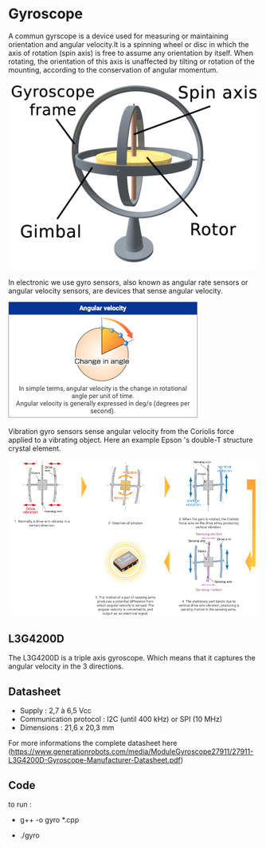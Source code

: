 # Gyroscope

A commun gyrscope is a device used for measuring or maintaining orientation and angular velocity.It is a spinning wheel or disc in which the axis of rotation (spin axis) is free to assume any orientation by itself. When rotating, the orientation of this axis is unaffected by tilting or rotation of the mounting, according to the conservation of angular momentum. </br>

![picture alt](3D_Gyroscope.png)

In electronic we use gyro sensors, also known as angular rate sensors or angular velocity sensors, are devices that sense angular velocity.

![picture alt](gyro.png)

Vibration gyro sensors sense angular velocity from the Coriolis force applied to a vibrating object.
Here an example Epson 's double-T structure crystal element.

![picture alt](gyro2.png)

## L3G4200D

The L3G4200D is a triple axis gyroscope. Which means that it captures the angular velocity in the 3 directions.

## Datasheet

 - Supply : 2,7 à 6,5 Vcc
 - Communication protocol : I2C (until 400 kHz) or SPI (10 MHz)
 - Dimensions : 21,6 x 20,3 mm

 For more informations the complete datasheet here (https://www.generationrobots.com/media/ModuleGyroscope27911/27911-L3G4200D-Gyroscope-Manufacturer-Datasheet.pdf)

## Code

to run : 

- g++ -o gyro *.cpp

- ./gyro